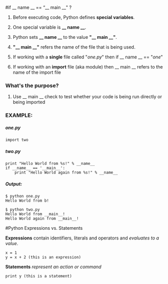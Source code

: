 #if __ name __ == “__ main __" ?

1. Before executing code, Python defines **special variables**.

2. One special variable is **__ name __**.

  1. Python sets **__ name __** to the value **"__ main __"**.

  2. **"__ main __"** refers the name of the file that is being used.

  3. If working with a **single** file called "*one.py*" then if __ name __ == "*one*"

  4. If working with an **import** file (aka module) then __ main __ refers to the name of the import file

### What's the purpose?

1. Use __ main __ check to test whether your code is being run directly or being imported

### EXAMPLE:

##### one.py
```
import two
```

##### two.py
```
print "Hello World from %s!" % __name__
if __name__ == '__main__':
	print "Hello World again from %s!" % __name__
```

##### Output:

```
$ python one.py
Hello World from b!
```
```
$ python two.py
Hello World from __main__!
Hello World again from __main__!
```

#Python Expressions vs. Statements

**Expressions** contain identifiers, literals and operators and *evaluates to a value*.
```
x = 1
y = x + 2 (this is an expression)
```

**Statements** *represent an action or command*
```
print y (this is a statement)
```



